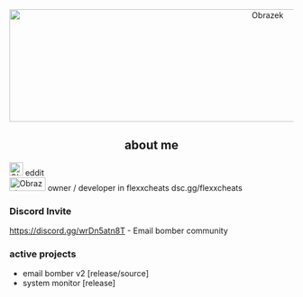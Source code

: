 

<div align="center">
  <img src="https://i.imgur.com/y1ddS4Y.gif" alt="Obrazek" width="900" height="200">
</div>

<div align="center">
  <h2> about me </h2>
</div>

<div align="left">
  <img src="https://i.imgur.com/p9vrMmK.png" alt="Obrazek" width="24" height="24">
  <a>eddit</a>
</div>

<div align="left">
  <img src="https://i.imgur.com/DrCbamj.png" alt="Obrazek" width="64" height="24">
  <a>owner / developer in flexxcheats dsc.gg/flexxcheats</a>
</div>

### Discord Invite
<h>https://discord.gg/wrDn5atn8T - Email bomber community </h>

### active projects
- email bomber v2 [release/source]
- system monitor [release]
